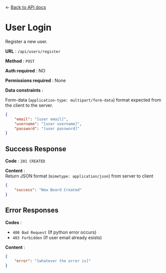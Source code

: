 &#8592; [Back to API docs](/EEG-Workflow-System/server-api)

# User Login

Register a new user.

**URL** : `/api/users/register`

**Method** : `POST`

**Auth required** : NO

**Permissions required** : None

**Data constraints** :  

Form-data (```application-type: multipart/form-data```) format expected from the client to the server.

```json
{
    "email": "[user email]",
    "username": "[user username]",
    "password": "[user password]"
}
```

## Success Response

**Code** : `201 CREATED`

**Content** :    
Return JSON format (```mimetype: application/json```) from server to client

```json
{
    "success": "New Board Created"
}
```

## Error Responses

**Codes** :  
- `400 Bad Request` (If python error occurs)  
- `403 Forbidden` (If user email already esists)

**Content** :  
```json
{
    "error": "[whatever the error is]"
}
```